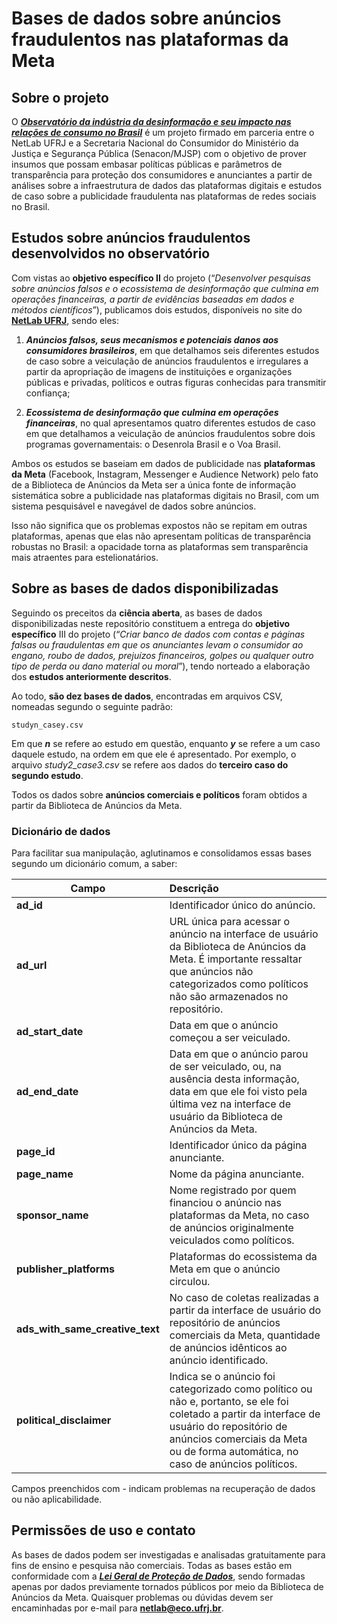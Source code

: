 # Bases de dados sobre anúncios fraudulentos nas plataformas da Meta

## Sobre o projeto

O **_[Observatório da indústria da desinformação e seu impacto nas relações de consumo no Brasil](https://netlab.eco.ufrj.br/observatorio-industria-desinformacao)_** é um projeto firmado em parceria entre o NetLab UFRJ e a Secretaria Nacional do Consumidor do Ministério da Justiça e Segurança Pública (Senacon/MJSP) com o objetivo de prover insumos que possam embasar políticas públicas e parâmetros de transparência para proteção dos consumidores e anunciantes a partir de análises sobre a infraestrutura de dados das plataformas digitais e estudos de caso sobre a publicidade fraudulenta nas plataformas de redes sociais no Brasil.

## Estudos sobre anúncios fraudulentos desenvolvidos no observatório

Com vistas ao **objetivo específico II** do projeto (“_Desenvolver pesquisas sobre anúncios falsos e o ecossistema de desinformação que culmina em operações financeiras, a partir de evidências baseadas em dados e métodos científicos_”), publicamos dois estudos, disponíveis no site do **[NetLab UFRJ](https://netlab.eco.ufrj.br/observatorio-industria-desinformacao)**, sendo eles:

1. **_Anúncios falsos, seus mecanismos e potenciais danos aos consumidores brasileiros_**, em que detalhamos seis diferentes estudos de caso sobre a veiculação de anúncios fraudulentos e irregulares a partir da apropriação de imagens de instituições e organizações públicas e privadas, políticos e outras figuras conhecidas para transmitir confiança;

2. **_Ecossistema de desinformação que culmina em operações financeiras_**, no qual apresentamos quatro diferentes estudos de caso em que detalhamos a veiculação de anúncios fraudulentos sobre dois programas governamentais: o Desenrola Brasil e o Voa Brasil.

Ambos os estudos se baseiam em dados de publicidade nas **plataformas da Meta** (Facebook, Instagram, Messenger e Audience Network) pelo fato de a Biblioteca de Anúncios da Meta ser a única fonte de informação sistemática sobre a publicidade nas plataformas digitais no Brasil, com um sistema pesquisável e navegável de dados sobre anúncios.

Isso não significa que os problemas expostos não se repitam em outras plataformas, apenas que elas não apresentam políticas de transparência robustas no Brasil: a opacidade torna as plataformas sem transparência mais atraentes para estelionatários. 

## Sobre as bases de dados disponibilizadas

Seguindo os preceitos da **ciência aberta**, as bases de dados disponibilizadas neste repositório constituem a entrega do **objetivo específico** III do projeto (“_Criar banco de dados com contas e páginas falsas ou fraudulentas em que os anunciantes levam o consumidor ao engano, roubo de dados, prejuízos financeiros, golpes ou qualquer outro tipo de perda ou dano material ou moral_”), tendo norteado a elaboração dos **estudos anteriormente descritos**.

Ao todo, **são dez bases de dados**, encontradas em arquivos CSV, nomeadas segundo o seguinte padrão:

`studyn_casey.csv`

Em que **_n_** se refere ao estudo em questão, enquanto **_y_** se refere a um caso daquele estudo, na ordem em que ele é apresentado. Por exemplo, o arquivo _study2_case3.csv_ se refere aos dados do **terceiro caso do segundo estudo**.

Todos os dados sobre **anúncios comerciais e políticos** foram obtidos a partir da Biblioteca de Anúncios da Meta.

### Dicionário de dados

Para facilitar sua manipulação, aglutinamos e consolidamos essas bases segundo um dicionário comum, a saber:

| Campo         | Descrição |
| ------------- |:-------------|
| **ad_id**      | Identificador único do anúncio. |
| **ad_url**      | URL única para acessar o anúncio na interface de usuário da Biblioteca de Anúncios da Meta. É importante ressaltar que anúncios não categorizados como políticos não são armazenados no repositório. |
| **ad_start_date** | Data em que o anúncio começou a ser veiculado. |
| **ad_end_date** | Data em que o anúncio parou de ser veiculado, ou, na ausência desta informação, data em que ele foi visto pela última vez na interface de usuário da Biblioteca de Anúncios da Meta. |
| **page_id** | Identificador único da página anunciante. |
| **page_name** | Nome da página anunciante. |
| **sponsor_name** | Nome registrado por quem financiou o anúncio nas plataformas da Meta, no caso de anúncios originalmente veiculados como políticos. |
| **publisher_platforms** | Plataformas do ecossistema da Meta em que o anúncio circulou. |
| **ads_with_same_creative_text** | No caso de coletas realizadas a partir da interface de usuário do repositório de anúncios comerciais da Meta, quantidade de anúncios idênticos ao anúncio identificado. |
| **political_disclaimer** | Indica se o anúncio foi categorizado como político ou não e, portanto, se ele foi coletado a partir da interface de usuário do repositório de anúncios comerciais da Meta ou de forma automática, no caso de anúncios políticos. |

Campos preenchidos com - indicam problemas na recuperação de dados ou não aplicabilidade.

## Permissões de uso e contato

As bases de dados podem ser investigadas e analisadas gratuitamente para fins de ensino e pesquisa não comerciais. Todas as bases estão em conformidade com a **_[Lei Geral de Proteção de Dados](https://www.planalto.gov.br/ccivil_03/_ato2015-2018/2018/lei/l13709.htm)_**, sendo formadas apenas por dados previamente tornados públicos por meio da Biblioteca de Anúncios da Meta. Quaisquer problemas ou dúvidas devem ser encaminhadas por e-mail para **netlab@eco.ufrj.br**.
